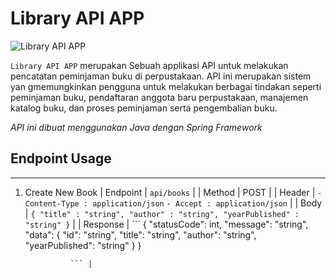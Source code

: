 # Library API APP
![Library API APP](https://github.com/Leeroyakbar/library_api/assets/71091549/2ee58d02-0e24-4946-931a-fe5637616d0f)

`Library API APP` merupakan Sebuah applikasi API untuk melakukan pencatatan peminjaman buku di perpustakaan. API ini merupakan sistem yan gmemungkinkan pengguna untuk melakukan berbagai tindakan seperti peminjaman buku, pendaftaran anggota baru perpustakaan, manajemen katalog buku, dan proses peminjaman serta pengembalian buku.

*API ini dibuat menggunakan Java dengan Spring Framework*

## Endpoint Usage
---
1. Create New Book
   | Endpoint | `api/books` |
   | Method | POST |
   | Header | `- Content-Type : application/json`
              `- Accept : application/json`  |
   | Body | ```
             {
                "title" : "string",
                "author" : "string",
                "yearPublished" : "string"
             }
           ``` |
   | Response | ```
                  {
                      "statusCode": int,
                      "message": "string",
                      "data": {
                          "id": "string",
                          "title": "string",
                          "author": "string",
                          "yearPublished": "string"
                      }
                  }

                 ``` |
